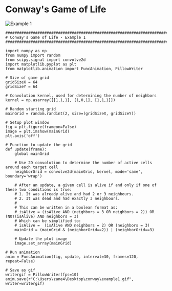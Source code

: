 # Conway's Game of Life

![Example 1](https://i.ibb.co/mNFnCMg/example1.gif)

    ###############################################################################
    # Conway's Game of Life - Example 1
    ############################################################################### 
    
    import numpy as np
    from numpy import random
    from scipy.signal import convolve2d
    import matplotlib.pyplot as plt
    from matplotlib.animation import FuncAnimation, PillowWriter
    
    # Size of game grid
    gridSizeX = 64
    gridSizeY = 64
    
    # Convolution kernel, used for determining the number of neighbors
    kernel = np.asarray([[1,1,1], [1,0,1], [1,1,1]])
    
    # Random starting grid
    mainGrid = random.randint(2, size=(gridSizeX, gridSizeY))
    
    # Setup plot window
    fig = plt.figure(frameon=False)
    image = plt.imshow(mainGrid)
    plt.axis('off')
    
    # Function to update the grid
    def update(frame):
        global mainGrid
        
        # Use 2D convolution to determine the number of active cells around each target cell
        neighborGrid = convolve2d(mainGrid, kernel, mode='same', boundary='wrap')
        
        # After an update, a given cell is alive if and only if one of these two conditions is true:
        # 1. It was already alive and had 2 or 3 neighbours.
        # 2. It was dead and had exactly 3 neighbours.
        #
        # This can be written in a boolean format as:
        # isAlive = (isAlive AND (neighbors = 3 OR neighbors = 2)) OR (NOT(isAlive) AND neighbors = 3)
        # Which can be simplified to:
        # isAlive =  (isAlive AND neighbors = 2) OR (neighbors = 3)
        mainGrid = (mainGrid & (neighborGrid==2)) | (neighborGrid==3)
        
        # Update the plot image
        image.set_array(mainGrid)
    
    # Run animation
    anim = FuncAnimation(fig, update, interval=30, frames=120, repeat=False)
    
    # Save as gif
    writergif = PillowWriter(fps=10)
    anim.save(r"C:\Users\zane4\Desktop\conway\example1.gif", writer=writergif)

